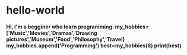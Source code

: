 # hello-world
<b/>
Hi, I'm a begginer who learn programming.
<b/>
my_hobbies=['Music','Movies','Dramas','Drawing pictures','Museum','Food','Philosophy','Travel]
my_hobbies.append('Programming')
best=my_hobbies(8)
print(best)
